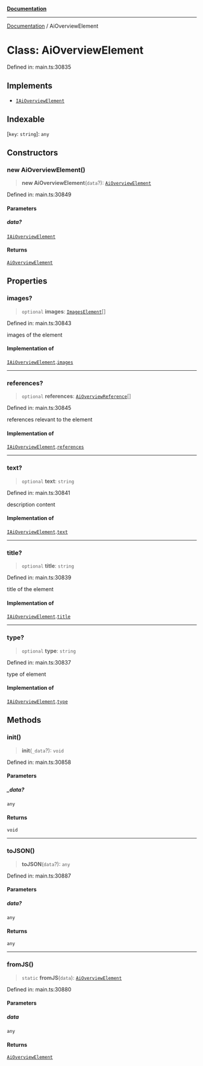 [**Documentation**](../README.md)

***

[Documentation](../README.md) / AiOverviewElement

# Class: AiOverviewElement

Defined in: main.ts:30835

## Implements

- [`IAiOverviewElement`](../interfaces/IAiOverviewElement.md)

## Indexable

\[`key`: `string`\]: `any`

## Constructors

### new AiOverviewElement()

> **new AiOverviewElement**(`data`?): [`AiOverviewElement`](AiOverviewElement.md)

Defined in: main.ts:30849

#### Parameters

##### data?

[`IAiOverviewElement`](../interfaces/IAiOverviewElement.md)

#### Returns

[`AiOverviewElement`](AiOverviewElement.md)

## Properties

### images?

> `optional` **images**: [`ImagesElement`](ImagesElement.md)[]

Defined in: main.ts:30843

images of the element

#### Implementation of

[`IAiOverviewElement`](../interfaces/IAiOverviewElement.md).[`images`](../interfaces/IAiOverviewElement.md#images)

***

### references?

> `optional` **references**: [`AiOverviewReference`](AiOverviewReference.md)[]

Defined in: main.ts:30845

references relevant to the element

#### Implementation of

[`IAiOverviewElement`](../interfaces/IAiOverviewElement.md).[`references`](../interfaces/IAiOverviewElement.md#references)

***

### text?

> `optional` **text**: `string`

Defined in: main.ts:30841

description content

#### Implementation of

[`IAiOverviewElement`](../interfaces/IAiOverviewElement.md).[`text`](../interfaces/IAiOverviewElement.md#text)

***

### title?

> `optional` **title**: `string`

Defined in: main.ts:30839

title of the element

#### Implementation of

[`IAiOverviewElement`](../interfaces/IAiOverviewElement.md).[`title`](../interfaces/IAiOverviewElement.md#title)

***

### type?

> `optional` **type**: `string`

Defined in: main.ts:30837

type of element

#### Implementation of

[`IAiOverviewElement`](../interfaces/IAiOverviewElement.md).[`type`](../interfaces/IAiOverviewElement.md#type)

## Methods

### init()

> **init**(`_data`?): `void`

Defined in: main.ts:30858

#### Parameters

##### \_data?

`any`

#### Returns

`void`

***

### toJSON()

> **toJSON**(`data`?): `any`

Defined in: main.ts:30887

#### Parameters

##### data?

`any`

#### Returns

`any`

***

### fromJS()

> `static` **fromJS**(`data`): [`AiOverviewElement`](AiOverviewElement.md)

Defined in: main.ts:30880

#### Parameters

##### data

`any`

#### Returns

[`AiOverviewElement`](AiOverviewElement.md)
